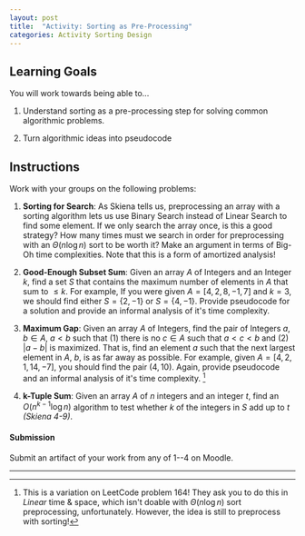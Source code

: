 ```yaml
---
layout: post
title:  "Activity: Sorting as Pre-Processing"
categories: Activity Sorting Design
---
```


## Learning Goals

You will work towards being able to...

1. Understand sorting as a pre-processing step for solving common algorithmic problems. 

2. Turn algorithmic ideas into pseudocode

## Instructions
Work with your groups on the following problems:

1. **Sorting for Search**: As Skiena tells us, preprocessing an array with a sorting algorithm lets us use Binary Search instead of Linear Search to find some element. If we only search the array once, is this a good strategy? How many times must we search in order for preprocessing with an $\Theta(n \log n)$ sort to be worth it? Make an argument in terms of Big-Oh time complexities. Note that this is a form of amortized analysis! 

2. **Good-Enough Subset Sum**: Given an array $A$ of Integers and an Integer $k$, find a set $S$ that contains the maximum number of elements in $A$ that sum to $\leq k$. For example, If you were given $A = [4, 2, 8, -1, 7]$ and $k = 3$, we should find either $S = \{2, -1\}$ or $S = \{4, -1\}$. Provide pseudocode for a solution and provide an informal analysis of it's time complexity.

3. **Maximum Gap**: Given an array $A$ of Integers, find the pair of Integers $a, b \in A$, $a < b$ such that (1) there is no $c \in A$ such that $a < c < b$ and (2) $\lvert a - b \rvert$ is maximized. That is, find an element $a$ such that the next largest element in $A$, $b$, is as far away as possible. For example, given $A = [4, 2, 1, 14, -7]$, you should find the pair $(4, 10)$. Again, provide pseudocode and an informal analysis of it's time complexity. [^1]

4. **k-Tuple Sum**: Given an array $A$ of $n$ integers and an integer $t$, find an $O(n^{k-1}\log n)$ algorithm to test whether $k$ of the integers in $S$ add up to $t$ *(Skiena 4-9)*.

#### Submission
Submit an artifact of your work from any of 1--4 on Moodle.  

---

[^1]: This is a variation on LeetCode problem 164! They ask you to do this in *Linear* time & space, which isn't doable with $\Theta(n \log n)$ sort preprocessing, unfortunately. However, the idea is still to preprocess with sorting!

